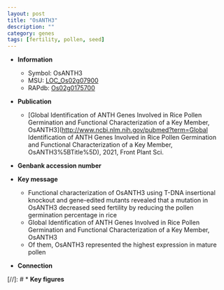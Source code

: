 ```yaml
---
layout: post
title: "OsANTH3"
description: ""
category: genes
tags: [fertility, pollen, seed]
---
```


* **Information**  
    + Symbol: OsANTH3  
    + MSU: [LOC_Os02g07900](http://rice.uga.edu/cgi-bin/ORF_infopage.cgi?orf=LOC_Os02g07900)  
    + RAPdb: [Os02g0175700](https://rapdb.dna.affrc.go.jp/locus/?name=Os02g0175700)  

* **Publication**  
    + [Global Identification of ANTH Genes Involved in Rice Pollen Germination and Functional Characterization of a Key Member, OsANTH3](http://www.ncbi.nlm.nih.gov/pubmed?term=Global Identification of ANTH Genes Involved in Rice Pollen Germination and Functional Characterization of a Key Member, OsANTH3%5BTitle%5D), 2021, Front Plant Sci.

* **Genbank accession number**  

* **Key message**  
    + Functional characterization of OsANTH3 using T-DNA insertional knockout and gene-edited mutants revealed that a mutation in OsANTH3 decreased seed fertility by reducing the pollen germination percentage in rice
    + Global Identification of ANTH Genes Involved in Rice Pollen Germination and Functional Characterization of a Key Member, OsANTH3
    + Of them, OsANTH3 represented the highest expression in mature pollen

* **Connection**  

[//]: # * **Key figures**  


